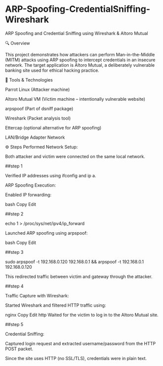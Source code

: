 # ARP-Spoofing-CredentialSniffing-Wireshark

ARP Spoofing and Credential Sniffing using Wireshark &amp; Altoro Mutual

🔍 Overview

This project demonstrates how attackers can perform Man-in-the-Middle (MITM) attacks using ARP spoofing to intercept credentials in an insecure network. The target application is Altoro Mutual, a deliberately vulnerable banking site used for ethical hacking practice.

🧰 Tools & Technologies

Parrot  Linux (Attacker machine)

Altoro Mutual VM (Victim machine – intentionally vulnerable website)

arpspoof (Part of dsniff package)

Wireshark (Packet analysis tool)

Ettercap (optional alternative for ARP spoofing)

LAN/Bridge Adapter Network

⚙️ Steps Performed
Network Setup:

Both attacker and victim were connected on the same local network.

##step 1

Verified IP addresses using ifconfig and ip a.

ARP Spoofing Execution:

Enabled IP forwarding:

bash
Copy
Edit

##step 2

echo 1 > /proc/sys/net/ipv4/ip_forward

Launched ARP spoofing using arpspoof:

bash
Copy
Edit

##step 3

sudo arpspoof -t  192.168.0.120  192.168.0.1  &&  arpspoof -t  192.168.0.1  192.168.0.120

This redirected traffic between victim and gateway through the attacker.

##step 4

Traffic Capture with Wireshark:

Started Wireshark and filtered HTTP traffic using:

nginx
Copy
Edit
http
Waited for the victim to log in to the Altoro Mutual site.

##step 5

Credential Sniffing:

Captured login request and extracted username/password from the HTTP POST packet.

Since the site uses HTTP (no SSL/TLS), credentials were in plain text.

